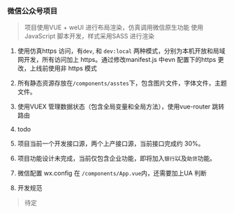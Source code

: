 ### 微信公众号项目

> 项目使用VUE + weUI 进行布局渲染，仿真调用微信原生功能
> 使用JavaScript 脚本开发，样式采用SASS 进行渲染

1. 使用仿真https 访问，有``dev``, 和 ``dev:local`` 两种模式，分别为本机开放和局域网开发，所有访问加上 https。通过修改manifest.js 中evn 配置下的https 更改，上线前使用非 https 模式

2. 所有静态资源存放在``/components/asstes``下，包含图片文件，字体文件，主题文件。

3. 使用VUEX 管理数据状态（包含全局变量和全局方法），使用vue-router 跳转路由

4. todo
  1. 项目当前一个开发接口源，两个上产接口源，当前接口完成约 30%。
  2. 项目功能设计未完成，当前仅包含企业功能，即将加入``银行``以及``助贷``功能。
  3. 微信配置 wx.config 在 ``/components/App.vue``内，还需要加上UA 判断

5. 开发规范
> 待定
